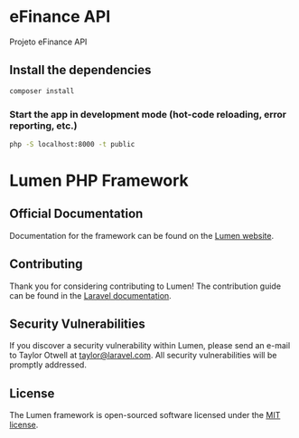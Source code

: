 # eFinance API

Projeto eFinance API

## Install the dependencies
```bash
composer install
```

### Start the app in development mode (hot-code reloading, error reporting, etc.)
```bash
php -S localhost:8000 -t public
```

# Lumen PHP Framework

## Official Documentation

Documentation for the framework can be found on the [Lumen website](https://lumen.laravel.com/docs).

## Contributing

Thank you for considering contributing to Lumen! The contribution guide can be found in the [Laravel documentation](https://laravel.com/docs/contributions).

## Security Vulnerabilities

If you discover a security vulnerability within Lumen, please send an e-mail to Taylor Otwell at taylor@laravel.com. All security vulnerabilities will be promptly addressed.

## License

The Lumen framework is open-sourced software licensed under the [MIT license](https://opensource.org/licenses/MIT).
